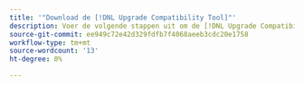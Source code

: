 ```yaml
---
title: '"Download de [!DNL Upgrade Compatibility Tool]"'
description: Voer de volgende stappen uit om de [!DNL Upgrade Compatibility Tool] voor uw Adobe Commerce-project.
source-git-commit: ee949c72e42d329fdfb7f4068aeeb3cdc20e1758
workflow-type: tm+mt
source-wordcount: '13'
ht-degree: 0%

---
```



